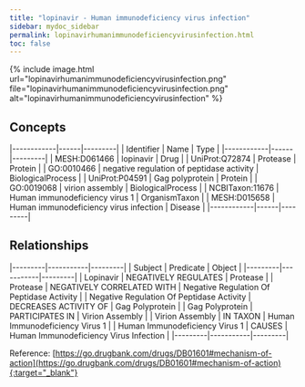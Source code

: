 ```yaml
---
title: "lopinavir - Human immunodeficiency virus infection"
sidebar: mydoc_sidebar
permalink: lopinavirhumanimmunodeficiencyvirusinfection.html
toc: false 
---
```


{% include image.html url="lopinavirhumanimmunodeficiencyvirusinfection.png" file="lopinavirhumanimmunodeficiencyvirusinfection.png" alt="lopinavirhumanimmunodeficiencyvirusinfection" %}

## Concepts

|------------|------|---------|
| Identifier | Name | Type    |
|------------|------|---------|
| MESH:D061466 | lopinavir | Drug |
| UniProt:Q72874 | Protease | Protein |
| GO:0010466 | negative regulation of peptidase activity | BiologicalProcess |
| UniProt:P04591 | Gag polyprotein | Protein |
| GO:0019068 | virion assembly | BiologicalProcess |
| NCBITaxon:11676 | Human immunodeficiency virus 1 | OrganismTaxon |
| MESH:D015658 | Human immunodeficiency virus infection | Disease |
|------------|------|---------|

## Relationships

|---------|-----------|---------|
| Subject | Predicate | Object  |
|---------|-----------|---------|
| Lopinavir | NEGATIVELY REGULATES | Protease |
| Protease | NEGATIVELY CORRELATED WITH | Negative Regulation Of Peptidase Activity |
| Negative Regulation Of Peptidase Activity | DECREASES ACTIVITY OF | Gag Polyprotein |
| Gag Polyprotein | PARTICIPATES IN | Virion Assembly |
| Virion Assembly | IN TAXON | Human Immunodeficiency Virus 1 |
| Human Immunodeficiency Virus 1 | CAUSES | Human Immunodeficiency Virus Infection |
|---------|-----------|---------|

Reference: [https://go.drugbank.com/drugs/DB01601#mechanism-of-action](https://go.drugbank.com/drugs/DB01601#mechanism-of-action){:target="_blank"}
